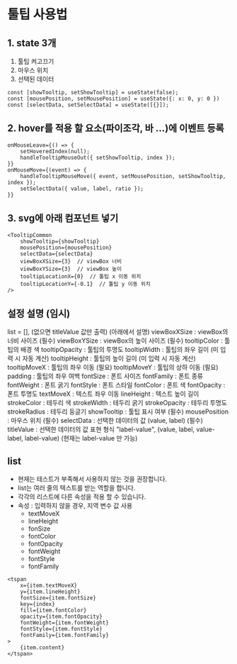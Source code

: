 # 툴팁 사용법

## 1. state 3개

1. 툴팁 켜고끄기
2. 마우스 위치
3. 선택된 데이터

```
const [showTooltip, setShowTooltip] = useState(false);
const [mousePosition, setMousePosition] = useState({: x: 0, y: 0 })
const [selectData, setSelectData] = useState([{}]);
```

## 2. hover를 적용 할 요소(파이조각, 바 ...)에 이벤트 등록

```
onMouseLeave={() => {
	setHoveredIndex(null);
	handleTooltipMouseOut({ setShowTooltip, index });
}}
onMouseMove={(event) => {
	handleTooltipMouseMove({ event, setMousePosition, setShowTooltip, index });
	setSelectData({ value, label, ratio });
}}
```

## 3. svg에 아래 컴포넌트 넣기

```
<TooltipCommon
	showTooltip={showTooltip}
	mousePosition={mousePosition}
	selectData={selectData}
	viewBoxXSize={3}  // viewBox 너비
	viewBoxYSize={3}  // viewBox 높이
	tooltipLocationX={0}  // 툴팁 x 이동 위치
	tooltipLocationY={-0.1}  // 툴팁 y 이동 위치
/>
```

## 설정 설명 (임시)

list = [], (없으면 titleValue 값만 출력) (아래에서 설명)
viewBoxXSize : viewBox의 너비 사이즈 (필수)
viewBoxYSize : viewBox의 높이 사이즈 (필수)
tooltipColor : 툴팁의 배경 색
tooltipOpacity : 툴팁의 투명도
tooltipWidth : 툴팁의 좌우 길이 (미 입력 시 자동 계산)
tooltipHeight : 툴팁의 높이 길이 (미 입력 시 자동 계산)
tooltipMoveX : 툴팁의 좌우 이동 (필요)
tooltipMoveY : 툴팁의 상하 이동 (필요)
padding : 툴팁의 좌우 여백
fontSize : 폰트 사이즈
fontFamily : 폰트 종류
fontWeight : 폰트 굵기
fontStyle : 폰트 스타일
fontColor : 폰트 색
fontOpacity : 폰트 투명도
textMoveX : 텍스트 좌우 이동
lineHeight : 텍스트 높이 길이
strokeColor : 테두리 색
strokeWidth : 테두리 굵기
strokeOpacity : 테두리 투명도
strokeRadius : 테두리 둥글기
showTooltip : 툴팁 표시 여부 (필수)
mousePosition : 마우스 위치 (필수)
selectData : 선택한 데이터의 값 (value, label) (필수)
titleValue : 선택한 데이터의 값 표현 형식 "label-value", (value, label, value-label, label-value) (현재는 label-value 만 가능)

## list

- 현재는 테스트가 부족해서 사용하지 않는 것을 권장합니다.
- list는 여러 줄의 텍스트를 받는 역할을 합니다.
- 각각의 리스트에 다른 속성을 적용 할 수 있습니다.
- 속성 : 입력하지 않을 경우, 지역 변수 값 사용
  - textMoveX
  - lineHeight
  - fonSize
  - fontColor
  - fontOpacity
  - fontWeight
  - fontStyle
  - fontFamily

```
<tspan
	x={item.textMoveX}
	y={item.lineHeight}
	fontSize={item.fontSize}
	key={index}
	fill={item.fontColor}
	opacity={item.fontOpacity}
	fontWeight={item.fontWeight}
	fontStyle={item.fontStyle}
	fontFamily={item.fontFamily}
>
	{item.content}
</tspan>
```
